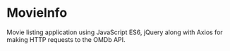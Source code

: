 # MovieInfo
 Movie listing application using JavaScript ES6, jQuery along with Axios for making HTTP requests to the OMDb API.
